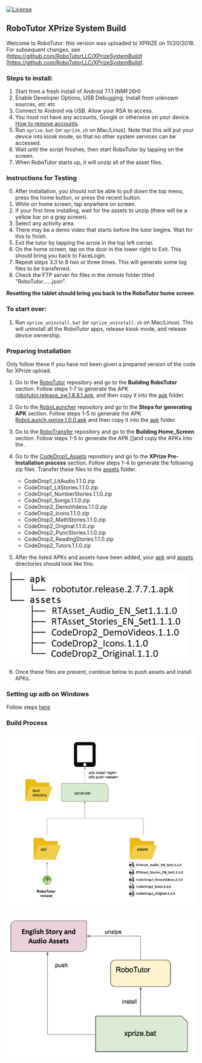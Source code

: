 [![License](https://img.shields.io/badge/License-Apache%202.0-blue.svg)](https://opensource.org/licenses/Apache-2.0)

## RoboTutor XPrize System Build

Welcome to RoboTutor: this version was uploaded to XPRIZE on 11/20/2018. For subsequent changes, see (https://github.com/RoboTutorLLC/XPrizeSystemBuild)[https://github.com/RoboTutorLLC/XPrizeSystemBuild].

### Steps to install:

1. Start from a fresh install of Android 7.1.1 (NMF26H)
2. Enable Developer Options, USB Debugging, Install from unknown sources, etc etc
3. Connect to Android via USB. Allow your RSA to access.
4. You must not have any accounts, Google or otherwise on your device. [How to remove accounts](https://support.google.com/nexus/answer/2840815?hl=en).
5. Run `xprize.bat` (or `xprize.sh` on Mac/Linux). Note that this will put your device into kiosk mode, so that no other system services can be accessed.
6. Wait until the script finishes, then start RoboTutor by tapping on the screen.
7. When RoboTutor starts up, it will unzip all of the asset files.

### Instructions for Testing
0. After installation, you should not be able to pull down the top menu, press the home button, or press the recent button. 
1. While on home screen, tap anywhere on screen.
2. If your first time installing, wait for the assets to unzip (there will be a yellow bar on a gray screen).
3. Select any activity area.
4. There may be a demo video that starts before the tutor begins. Wait for this to finish.
5. Exit the tutor by tapping the arrow in the top left corner.
6. On the home screen, tap on the door in the lower right to Exit. This should bring you back to FaceLogin.
7. Repeat steps 3.3 to 8 two or three times. This will generate some log files to be transferred.
8. Check the FTP server for files in the *remote* folder titled "RoboTutor......json".

**Resetting the tablet should bring you back to the RoboTutor home screen**




### To start over:
1. Run `xprize_uninstall.bat` (or `xprize_uninstall.sh` on Mac/Linux). This will uninstall all the RoboTutor apps, release kiosk mode, and release device ownership.





### Preparing Installation
Only follow these if you have not been given a prepared version of the code for XPrize upload.


1. Go to the [RoboTutor](https://github.com/XPRIZE/GLEXP-Team-RoboTutor-RoboTutor) repository and go to the **Building RoboTutor** section. Follow steps 1-7 to generate the APK [robotutor.release_sw.1.8.8.1.apk](apk/robotutor.release_sw.1.8.8.1.apk), and then copy it into the [apk](apk) folder.
2. Go to the [RoboLauncher](https://github.com/XPRIZE/GLEXP-Team-RoboTutor-RoboLauncher) repository and go to the **Steps for generating APK** section. Follow steps 1-5 to generate the APK [RoboLaunch.xprize.1.0.0.apk](apk/RoboLaunch.xprize.1.0.0.apk) and then copy it into the [apk](apk) folder.
3. Go to the [RoboTransfer](https://github.com/XPRIZE/GLEXP-Team-RoboTutor-RoboTransfer) repository and go to the **Building Home_Screen** section. Follow steps 1-5 to generate the APK []and copy the APKs into the .
4. Go to the [CodeDrop1_Assets](https://github.com/XPRIZE/GLEXP-Team-RoboTutor-CodeDrop1-Assets) repostiory and go to the **XPrize Pre-Installation process** section. Follow steps 1-4 to generate the following zip files. Transfer these files to the [assets](assets) folder.
	* CodeDrop1_LitAudio.1.1.0.zip
	* CodeDrop1_LitStories.1.1.0.zip
	* CodeDrop1_NumberStories.1.1.0.zip
	* CodeDrop1_Songs.1.1.0.zip
	* CodeDrop2_DemoVideos.1.1.0.zip
	* CodeDrop2_Icons.1.1.0.zip
	* CodeDrop2_MathStories.1.1.0.zip
	* CodeDrop2_Original.1.1.0.zip
	* CodeDrop2_PuncStories.1.1.0.zip
	* CodeDrop2_ReadingStories.1.1.0.zip
	* CodeDrop2_Tutors.1.1.0.zip

5. After the listed APKs and assets have been added, your [apk](apk) and [assets](assets) directories should look like this:

![expected directory contents](img/expected_dirs.png)

6. Once these files are present, continue below to push assets and install APKs.

### Setting up adb on Windows
Follow steps [here](https://www.xda-developers.com/install-adb-windows-macos-linux/)


### Build Process

![pre-build process](img/pre_build_process.png)


![build process](img/build_process.png)

